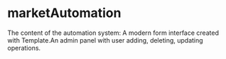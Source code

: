 # marketAutomation
The content of the automation system: A modern form interface created with Template.An admin panel with user adding, deleting, updating operations. 
